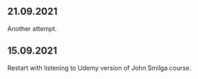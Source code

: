 ## 21.09.2021

Another attempt.

## 15.09.2021

Restart with listening to Udemy version of John Smilga course.
